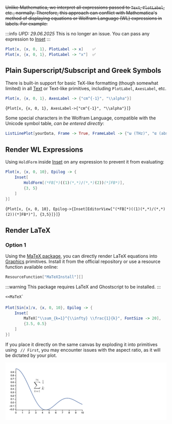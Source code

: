 ~~Unlike Mathematica, we interpret all expressions passed to `Text`, `PlotLabel`, etc., normally. Therefore, this approach can conflict with Mathematica's method of displaying equations or Wolfram Language (WL) expressions in labels. For example:~~

:::info
*UPD: 29.06.2025*
This is no longer an issue. You can pass any expression to [Inset](frontend/Reference/Graphics/Inset.md)
:::

```mathematica
Plot[x, {x, 0, 1}, PlotLabel -> x]    ✅
Plot[x, {x, 0, 1}, PlotLabel -> "x"]  ✅
```


## Plain Superscript/Subscript and Greek Symbols

There is built-in support for basic TeX-like formatting (though somewhat limited) in all [Text](frontend/Reference/Graphics3D/Text.md) or Text-like primitives, including `PlotLabel`, `AxesLabel`, etc.

```mathematica
Plot[x, {x, 0, 1}, AxesLabel -> {"cm^{-1}", "\\alpha"}]
```

<Wl>{`Plot[x, {x, 0, 1}, AxesLabel->{"cm^{-1}", "\\alpha"}]`}</Wl>

Some special characters in the Wolfram Language, compatible with the Unicode symbol table, *can be entered directly*:

```mathematica @
ListLinePlot[yourData, Frame -> True, FrameLabel -> {"ω (THz)", "α (absorption coefficient)"}]
```

## Render WL Expressions

Using `HoldForm` inside [Inset](frontend/Reference/Graphics/Inset.md) on any expression to prevent it from evaluating:

```mathematica
Plot[x, {x, 0, 10}, Epilog -> {
    Inset[
        HoldForm[(*FB[*)((1)(*,*)/(*,*)(2))(*]FB*)],
        {3, 5}
    ]
}]
```

<Wl>{`Plot[x, {x, 0, 10}, Epilog->{Inset[EditorView["(*FB[*)((1)(*,*)/(*,*)(2))(*]FB*)"], {3,5}]}]`}</Wl>


## Render LaTeX

### Option 1

Using the [MaTeX package](https://github.com/szhorvat/MaTeX), you can directly render LaTeX equations into [Graphics](frontend/Reference/Graphics/Graphics.md) primitives. Install it from the official repository or use a resource function available online:

```mathematica
ResourceFunction["MaTeXInstall"][]
```

:::warning
This package requires LaTeX and Ghostscript to be installed.
:::

```mathematica
<<MaTeX`

Plot[Sin[x]/x, {x, 0, 10}, Epilog -> {
    Inset[
        MaTeX["\\sum_{k=1}^{\\infty} \\frac{1}{k}", FontSize -> 20],
        {3.5, 0.5}
    ]
}]
```

If you place it directly on the same canvas by exploding it into primitives using ` // First`, you may encounter issues with the aspect ratio, as it will be dictated by your plot.

![](./../../../Screenshot%202024-12-19%20at%2009.47.06.png)
